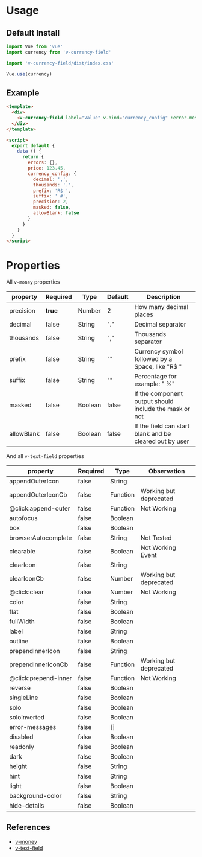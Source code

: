 # Usage

## Default Install

```js
import Vue from 'vue'
import currency from 'v-currency-field'

import 'v-currency-field/dist/index.css'

Vue.use(currency)
```

## Example

```html
<template>
  <div>
    <v-currency-field label="Value" v-bind="currency_config" :error-messages="errors.price" v-model="price"></v-currency-field>
  </div>
</template>

<script>
  export default {
    data () {
      return {
        errors: {},
        price: 123.45,
        currency_config: {
          decimal: ',',
          thousands: '.',
          prefix: 'R$ ',
          suffix: ' #',
          precision: 2,
          masked: false,
          allowBlank: false
        }
      }
    }
  }
</script>
```

# Properties

All `v-money` properties

| property   | Required | Type    | Default                 | Description                                             |
|------------|----------|---------|-------------------------|---------------------------------------------------------|
| precision  | **true** | Number  | 2                       | How many decimal places                                 |
| decimal    | false    | String  | "."                     | Decimal separator                                       |
| thousands  | false    | String  | ","                     | Thousands separator                                     |
| prefix     | false    | String  | ""                      | Currency symbol followed by a Space, like "R$ "         |
| suffix     | false    | String  | ""                      | Percentage for example: " %"                            |
| masked     | false    | Boolean | false                   | If the component output should include the mask or not  |
| allowBlank | false    | Boolean | false                   | If the field can start blank and be cleared out by user |

And all `v-text-field` properties

| property              | Required | Type             |  Observation             |
|-----------------------|----------|------------------| -------------------------|
| appendOuterIcon       | false    | String           |                          |
| appendOuterIconCb     | false    | Function         | Working but deprecated   |
| @click:append-outer   | false    | Function         | Not Working              |
| autofocus             | false    | Boolean          |                          |
| box                   | false    | Boolean          |                          |
| browserAutocomplete   | false    | String           | Not Tested               |
| clearable             | false    | Boolean          | Not Working Event        |
| clearIcon             | false    | String           |                          |
| clearIconCb           | false    | Number           | Working but deprecated   |
| @click:clear          | false    | Number           | Not Working              |
| color                 | false    | String           |                          |
| flat                  | false    | Boolean          |                          |
| fullWidth             | false    | Boolean          |                          |
| label                 | false    | String           |                          |
| outline               | false    | Boolean          |                          |
| prependInnerIcon      | false    | String           |                          |
| prependInnerIconCb    | false    | Function         | Working but deprecated   |
| @click:prepend-inner  | false    | Function         | Not Working              |
| reverse               | false    | Boolean          |                          |
| singleLine            | false    | Boolean          |                          |
| solo                  | false    | Boolean          |                          |
| soloInverted          | false    | Boolean          |                          |
| error-messages        | false    | []               |                          |
| disabled              | false    | Boolean          |                          |
| readonly              | false    | Boolean          |                          |
| dark                  | false    | Boolean          |                          |
| height                | false    | String           |                          |
| hint                  | false    | String           |                          |
| light                 | false    | Boolean          |                          |
| background-color      | false    | String           |                          |
| hide-details          | false    | Boolean          |                          |


## References

- [v-money](https://github.com/64robots/v-money)
- [v-text-field](https://vuetifyjs.com/pt-BR/components/text-fields)
